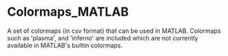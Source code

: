 # Colormaps_MATLAB
A set of colormaps (in csv format) that can be used in MATLAB. Colormaps such as 'plasma', and 'inferno' are included which are not currently available in MATLAB's builtin colormaps.
